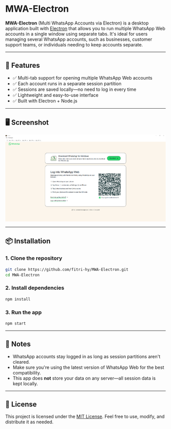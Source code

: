 # MWA-Electron

**MWA-Electron** (Multi WhatsApp Accounts via Electron) is a desktop application built with [Electron](https://www.electronjs.org/) that allows you to run multiple WhatsApp Web accounts in a single window using separate tabs. It's ideal for users managing several WhatsApp accounts, such as businesses, customer support teams, or individuals needing to keep accounts separate.

---

## 🚀 Features

* ✅ Multi-tab support for opening multiple WhatsApp Web accounts
* ✅ Each account runs in a separate session partition
* ✅ Sessions are saved locally—no need to log in every time
* ✅ Lightweight and easy-to-use interface
* ✅ Built with Electron + Node.js

---

## 🖥️ Screenshot

<img src="./ss.jpg">

---

## 📦 Installation

### 1. Clone the repository

```bash
git clone https://github.com/fitri-hy/MWA-Electron.git
cd MWA-Electron
```

### 2. Install dependencies

```bash
npm install
```

### 3. Run the app

```bash
npm start
```

---

## 🧩 Notes

* WhatsApp accounts stay logged in as long as session partitions aren't cleared.
* Make sure you're using the latest version of WhatsApp Web for the best compatibility.
* This app does **not** store your data on any server—all session data is kept locally.

---

## 📄 License

This project is licensed under the [MIT License](LICENSE). Feel free to use, modify, and distribute it as needed.
